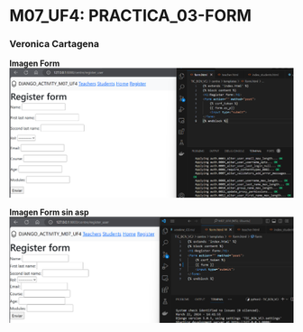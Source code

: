# M07_UF4: PRACTICA_03-FORM

### Veronica Cartagena

**Imagen Form**
![imagen_form_con_asp](img/03_form.png)

**Imagen Form sin asp**
![imagen_form_sin_asp](img/03_form_sense_asp.png)

